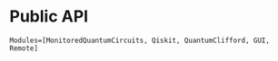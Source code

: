 # Public API
```@autodocs
Modules=[MonitoredQuantumCircuits, Qiskit, QuantumClifford, GUI, Remote]
```
